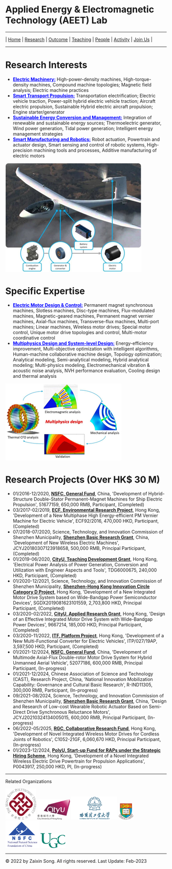 # Applied Energy & Electromagnetic Technology (AEET) Lab

---

| [Home](https://songzaixin.github.io/aeet-home/)  | [Research](https://songzaixin.github.io/aeet-research/) | [Outcome](https://songzaixin.github.io/aeet-outcome/) | [Teaching](https://songzaixin.github.io/aeet-teaching/) | [People](https://songzaixin.github.io/aeet-people/) | [Activity](https://songzaixin.github.io/aeet-activity/) | [Join Us](https://songzaixin.github.io/aeet-joinus/) |

---

# Research Interests

- <font color=blue><b><u>Electric Machinery:</u></b></font> High-power-density machines, High-torque-density machines, Compound machine topologies; Magnetic field analysis; Electric machine practices
- <font color=blue><b><u>Smart Transport Propulsion:</u></b></font> Transportation electrification; Electric vehicle traction, Power-split hybrid electric vehicle traction; Aircraft electric propulsion, Sustainable Hybrid electric aircraft propulsion; Engine starter/generator
- <font color=blue><b><u>Sustainable Energy Conversion and Management:</u></b></font> Integration of renewable and sustainable energy sources; Thermoelectric generator, Wind power generation, Tidal power generation; Intelligent energy management strategies
- <font color=blue><b><u>Smart Manufacturing and Robotics:</u></b></font> Robot actuation, Powertrain and actuator design, Smart sensing and control of robotic systems, High-precision machining tools and processes, Additive manufacturing of electric motors

<div align=left>
<img src="https://github.com/songzaixin/aeet-home/raw/main/image/research-airtrans.png" alt="image-1" style="zoom:50%;" />
</div>


# Specific Expertise

- <font color=blue><b><u>Electric Motor Design & Control:</u></b></font> Permanent magnet synchronous machines, Slotless machines, Disc-type machines, Flux-modulated machines, Magnetic-geared machines, Permanent magnet vernier machines, Axial-flux machines, Transverse-flux machines, Multi-port machines; Linear machines, Wireless motor drives; Special motor control, Unique motor drive topologies and control, Multi-motor coordinative control
- <font color=blue><b><u>Multiphysics Design and System-level Design:</u></b></font> Energy-efficiency improvement, Multi-objective optimization with intelligent algorithms, Human-machine collaborative machine design, Topology optimization; Analytical modeling, Semi-analytical modeling, Hybrid analytical modeling; Multi-physics modeling, Electromechanical vibration & acoustic noise analysis, NVH performance evaluation, Cooling design and thermal analysis

<div align=left>
<img src="https://github.com/songzaixin/aeet-home/raw/main/image/research-multiphysics.png" alt="image-1" style="zoom:100%;" />
</div>


# Research Projects (Over HK$ 30 M)

- 01/2016-12/2020, **<u>NSFC, General Fund</u>**, China, 'Development of Hybrid-Structure Double-Stator Permanent-Magnet Machines for Ship Electric Propulsion', 51677159, 650,000 RMB, Participant, (Completed)
- 03/2017-02/2019, **<u>ECF, Environmental Research Project</u>**, Hong Kong, 'Development of a New Multiphase High Energy-efficient PM Vernier Machine for Electric Vehicle', ECF92/2016, 470,000 HKD, Participant, (Completed)
- 07/2018-07/2020, Science, Technology, and Innovation Commission of Shenzhen Municipality, **<u>Shenzhen Basic Research Grant</u>**, China, 'Development of New Wireless Electric Machines', JCYJ20180307123918658, 500,000 RMB, Principal Participant, (Completed)
- 01/2019-06/2020, **<u>CityU, Teaching Development Grant</u>**, Hong Kong, 'Electrical Power Analysis of Power Generation, Conversion and Utilization with Engineer Aspects and Tools', TDG6000675, 240,000 HKD, Participant, (Completed)
- 01/2020-12/2021, Science, Technology, and Innovation Commission of Shenzhen Municipality, **<u>Shenzhen-Hong Kong Innovation Circle Category D Project</u>**, Hong Kong, 'Development of a New Integrated Motor Drive System based on Wide-Bandgap Power Semiconductor Devices', SGDX2019081623101559, 2,703,800 HKD, Principal Participant, (Completed)
- 03/2020-02/2022, **<u>CityU, Applied Research Grant</u>**, Hong Kong, 'Design of an Effective Integrated Motor Drive System with Wide-Bandgap Power Devices', 9667214, 185,000 HKD, Principal Participant, (Completed)
- 03/2020-11/2022, **<u>ITF, Platform Project</u>**, Hong Kong, 'Development of a New Multi-Functional Converter for Electric Vehicles', ITP/027/19AP, 3,597,500 HKD, Participant, (Completed)
- 01/2021-12/2024, **<u>NSFC, General Fund</u>**, China, 'Development of Multimode Axial-Flux Double-rotor Motor Drive System for Hybrid Unmanned Aerial Vehicle', 52077186, 600,000 RMB, Principal Participant, (In-progress)
- 01/2021-12/2024, Chinese Association of Science and Technology (CAST), Research Project, China, 'National Innovation Mobilization Capability: Governance and Cultural Basic Research', R-IND11305, 300,000 RMB, Participant, (In-progress)
- 09/2021-08/2024, Science, Technology, and Innovation Commission of Shenzhen Municipality, **<u>Shenzhen Basic Research Grant</u>**, China, 'Design and Research of Low-cost Wearable Robotic Actuator Based on Semi-Direct Drive Synchronous Reluctance Motors', JCYJ20210324134005015, 600,000 RMB, Principal Participant, (In-progress)
- 06/2022-05/2025, **<u>RGC, Collaborative Research Fund</u>**, Hong Kong, 'Development of Novel Integrated Wireless Motor Drives for Cordless Joints of Robotics', C1052-21GF, 6,060,670 HKD, Principal Participant, (In-progress)
- 01/2023-12/2024, **<u>PolyU, Start-up Fund for RAPs under the Strategic Hiring Scheme</u>**, Hong Kong, 'Development of a Novel Integrated Wireless Electric Drive Powertrain for Propulsion Applications', P0043917, 250,000 HKD, PI, (In-progress)


---

Related Organizations

<div align=left>
<img src="https://github.com/songzaixin/aeet-home/raw/zxs-patch-cv/image/logo-polyu.png" alt="image-cityu" style="zoom:15%;" />
<img src="https://github.com/songzaixin/aeet-home/raw/zxs-patch-cv/image/logo-cityu.png" alt="image-cityu" style="zoom:10%;" />
<img src="https://github.com/songzaixin/aeet-home/raw/zxs-patch-cv/image/logo-hit.png" alt="image-hit" style="zoom:40%;" />
<img src="https://github.com/songzaixin/aeet-home/raw/zxs-patch-cv/image/logo-hku.png" alt="image-hku" style="zoom:5%;" />
<img src="https://github.com/songzaixin/aeet-home/raw/zxs-patch-cv/image/logo-nsfc.png" alt="image-nsfc" style="zoom:30%;" />
<img src="https://github.com/songzaixin/aeet-home/raw/zxs-patch-cv/image/logo-ugc.png" alt="image-ugc" style="zoom:7.5%;" />
</div>



---

© 2022 by Zaixin Song. All rights reserved. 
Last Update: Feb-2023

